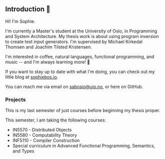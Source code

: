 ## Introduction 👋

Hi! I'm Sophie.

I'm currently a Master's student at the University of Oslo, in Programming and System Architecture. My thesis work is about using program inversion to create test input generators. I'm supervised by Michael Kirkedal Thomsen and Joachim Tilsted Kristensen.

I'm interested in coffee, natural languages, functional programming, and music -- and I'm always learning more! 🌱

If you want to stay up to date with what I'm doing, you can check out my little blog at [sophiebos.io](sophiebos.io).

You can reach me via email on sabosio@uio.no, or here on GitHub.

### Projects

This is my last semester of just courses before beginning my thesis proper.

This semester, I am taking the following courses:
- IN5570 - Distributed Objects
- IN5580 -  Computability Theory
- INF5110 - Compiler Construction
- Special curriculum in Advanced Functional Programming, Semantics, and Types
